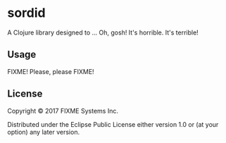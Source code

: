 # sordid

A Clojure library designed to ... Oh, gosh! It's horrible. It's terrible!

## Usage

FIXME! Please, please FIXME!

## License

Copyright © 2017 FIXME Systems Inc.

Distributed under the Eclipse Public License either version 1.0 or (at
your option) any later version.
